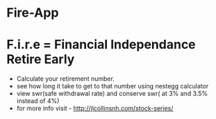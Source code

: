 # Fire-App
F.i.r.e = Financial Independance Retire Early
==============================================
- Calculate your retirement number.
- see how long it take to get to that number using nestegg calculator
- view swr(safe withdrawal rate) and conserve swr( at 3% and 3.5% instead of 4%) 
- for more info visit - http://jlcollinsnh.com/stock-series/ 
